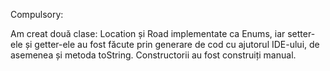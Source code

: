 Compulsory:

Am creat două clase: Location și Road implementate ca Enums, iar setter-ele și getter-ele au fost făcute prin generare de cod cu ajutorul IDE-ului, de asemenea și metoda
toString. Constructorii au fost construiți manual.
